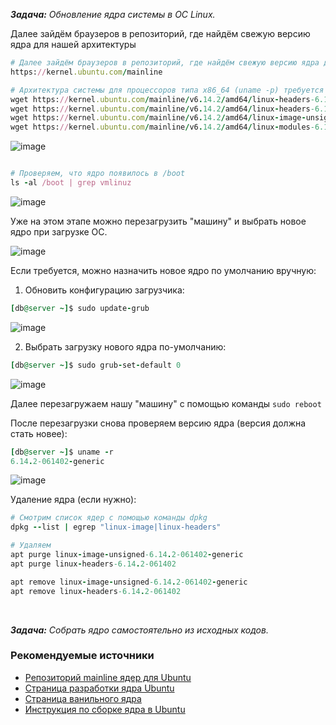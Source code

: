 _**Задача:** Обновление ядра системы в ОС Linux._

Далее зайдём браузеров в репозиторий, где найдём свежую версию ядра для нашей архитектуры 

```ruby
# Далее зайдём браузеров в репозиторий, где найдём свежую версию ядра для нашей архитектуры
https://kernel.ubuntu.com/mainline

# Архитектура системы для процессоров типа x86_64 (uname -p) требуется amd64. Находим актуальную ссылку и качаем пакеты на виртуальную машину
wget https://kernel.ubuntu.com/mainline/v6.14.2/amd64/linux-headers-6.14.2-061402-generic_6.14.2-061402.202504101348_amd64.deb
wget https://kernel.ubuntu.com/mainline/v6.14.2/amd64/linux-headers-6.14.2-061402_6.14.2-061402.202504101348_all.deb
wget https://kernel.ubuntu.com/mainline/v6.14.2/amd64/linux-image-unsigned-6.14.2-061402-generic_6.14.2-061402.202504101348_amd64.deb
wget https://kernel.ubuntu.com/mainline/v6.14.2/amd64/linux-modules-6.14.2-061402-generic_6.14.2-061402.202504101348_amd64.deb
```

![image](https://github.com/user-attachments/assets/ec0fe0e3-2151-46f2-97da-cf4fa193531a)


```ruby

# Проверяем, что ядро появилось в /boot
ls -al /boot | grep vmlinuz
```

![image](https://github.com/user-attachments/assets/e9b7b548-cd42-4ddf-81b0-4e3aab062129)


Уже на этом этапе можно перезагрузить "машину" и выбрать новое ядро при загрузке ОС. 

![image](https://github.com/user-attachments/assets/7956d5b0-002f-49ae-9745-5af2240833d8)


Если требуется, можно назначить новое ядро по умолчанию вручную:

1) Обновить конфигурацию загрузчика:

```ruby
[db@server ~]$ sudo update-grub
```

![image](https://github.com/user-attachments/assets/580d6694-a2d9-4bb0-bb07-c19519359d2a)


2) Выбрать загрузку нового ядра по-умолчанию:

```ruby
[db@server ~]$ sudo grub-set-default 0
```

![image](https://github.com/user-attachments/assets/142cc5be-c0ce-4289-8704-140c413b69a6)


Далее перезагружаем нашу "машину" с помощью команды `sudo reboot`

После перезагрузки снова проверяем версию ядра (версия должна стать новее):

```ruby
[db@server ~]$ uname -r 
6.14.2-061402-generic
```

![image](https://github.com/user-attachments/assets/135c4bb2-e16c-4679-9b6b-10fa159d38af)


Удаление ядра (если нужно):

```ruby
# Смотрим список ядер с помощью команды dpkg
dpkg --list | egrep "linux-image|linux-headers"

# Удаляем
apt purge linux-image-unsigned-6.14.2-061402-generic
apt purge linux-headers-6.14.2-061402

apt remove linux-image-unsigned-6.14.2-061402-generic
apt remove linux-headers-6.14.2-061402
```


<br>

_**Задача:** Собрать ядро самостоятельно из исходных кодов._


### Рекомендуемые источники

- [Репозиторий mainline ядер для Ubuntu](https://kernel.ubuntu.com/mainline/)
- [Страница разработки ядра Ubuntu](https://kernel.ubuntu.com/) 
- [Страница ванильного ядра](https://kernel.org/)
- [Инструкция по сборке ядра в Ubuntu](https://wiki.ubuntu.com/Kernel/BuildYourOwnKernel)
